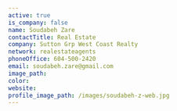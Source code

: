 ```yaml
---
active: true
is_company: false
name: Soudabeh Zare
contactTitle: Real Estate
company: Sutton Grp West Coast Realty
network: realestateagents
phoneOffice: 604-500-2420
email: soudabeh.zare@gmail.com
image_path:
color:
website:
profile_image_path: /images/soudabeh-z-web.jpg
---
```



